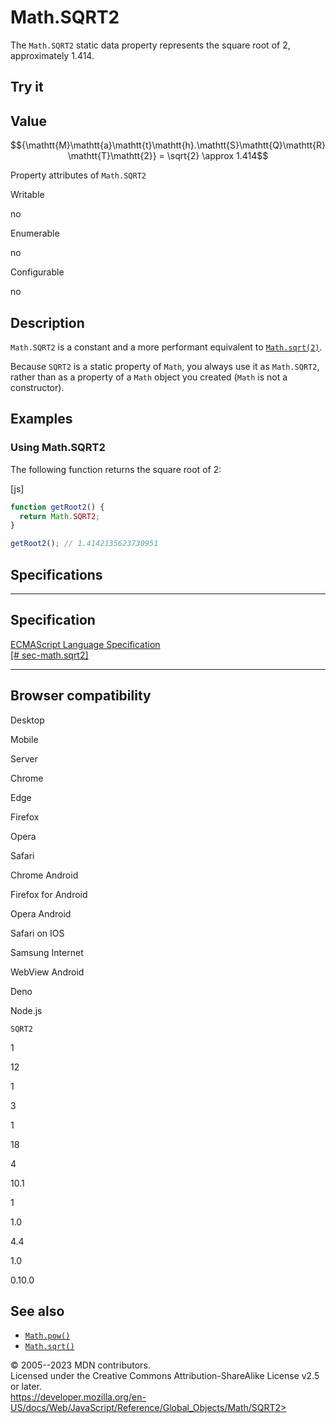 Math.SQRT2
==========

 
The `Math.SQRT2` static data property represents the square root of 2,
approximately 1.414.


 
Try it 
------

 



 
Value
-----

 
$${\mathtt{M}\mathtt{a}\mathtt{t}\mathtt{h}.\mathtt{S}\mathtt{Q}\mathtt{R}\mathtt{T}\mathtt{2}} = \sqrt{2} \approx 1.414$$

 
Property attributes of `Math.SQRT2`




Writable

no

Enumerable

no

Configurable

no

 
Description
-----------

 
`Math.SQRT2` is a constant and a more performant equivalent to
[`Math.sqrt(2)`](sqrt).

Because `SQRT2` is a static property of `Math`, you always use it as
`Math.SQRT2`, rather than as a property of a `Math` object you created
(`Math` is not a constructor).



 
Examples
--------


 
### Using Math.SQRT2 

 
The following function returns the square root of 2:

 
 
[js]


```js
function getRoot2() {
  return Math.SQRT2;
}

getRoot2(); // 1.4142135623730951
```




Specifications
--------------

 
  ---------------------------------------------------------------------------------------------------
  Specification
  ---------------------------------------------------------------------------------------------------
  [ECMAScript Language Specification\
  [\#
  sec-math.sqrt2]](https://tc39.es/ecma262/multipage/numbers-and-dates.html#sec-math.sqrt2)

  ---------------------------------------------------------------------------------------------------


Browser compatibility 
---------------------

 


Desktop

Mobile

Server

Chrome

Edge

Firefox

Opera

Safari

Chrome Android

Firefox for Android

Opera Android

Safari on IOS

Samsung Internet

WebView Android

Deno

Node.js

`SQRT2`

1

12

1

3

1

18

4

10.1

1

1.0

4.4

1.0

0.10.0

 
See also 
--------

 
-   [`Math.pow()`](pow)
-   [`Math.sqrt()`](sqrt)



 
© 2005--2023 MDN contributors.\
Licensed under the Creative Commons Attribution-ShareAlike License v2.5
or later.\
https://developer.mozilla.org/en-US/docs/Web/JavaScript/Reference/Global_Objects/Math/SQRT2>

